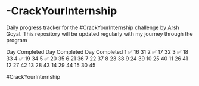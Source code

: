 # -CrackYourInternship
Daily progress tracker for the #CrackYourInternship challenge by Arsh Goyal. This repository will be updated regularly with my journey through the program


Day	Completed	Day	Completed	Day	Completed
1  ✅     16         31
2  ✅     17         32
3  ✅     18         33
4  ✅     19         34
5  ✅     20         35
6          21         36
7          22         37
8          23         38
9          24         39
10         25         40
11         26         41
12         27         42
13         28         43
14         29         44
15         30         45

#CrackYourInternship
